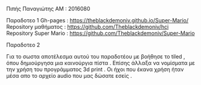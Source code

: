Πιπής Παναγιώτης
ΑΜ : 2016080

Παραδοτεο 1
Gh-pages : https://theblackdemoniv.github.io/Super-Mario/
Repository μαθήματος : https://github.com/Theblackdemoniv/hci
Repository Super Mario : https://github.com/Theblackdemoniv/Super-Mario

Παραδοτεο 2

Για το σωστα αποτέλεσμα αυτού του παραδοτέου με βοήθησε το tiled , όπου δημιούργησα μια καινούργια πίστα . Επίσης άλλαξα να νομίσματα με την χρήση του προγράμματος 3d print . Οι ήχοι που έκανα χρήση ήταν μέσα απο το αρχείο audio που μας δώσατε εσείς .
